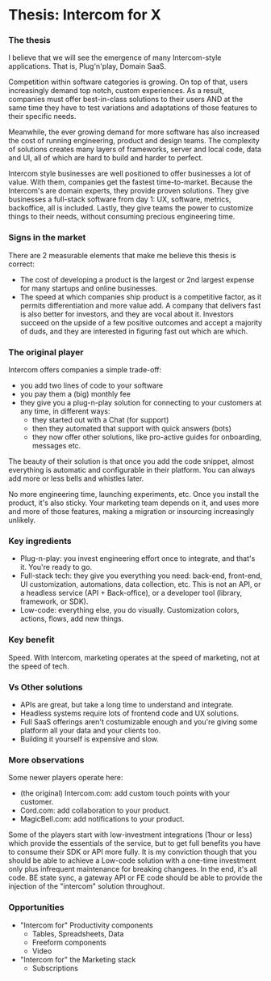# Thesis: Intercom for X

### The thesis

I believe that we will see the emergence of many Intercom-style applications. That is, Plug'n'play, Domain SaaS.

Competition within software categories is growing. On top of that, users increasingly demand top notch, custom experiences. As a result, companies must offer best-in-class solutions to their users AND at the same time they have to test variations and adaptations of those features to their specific needs.

Meanwhile, the ever growing demand for more software has also increased the cost of running engineering, product and design teams. The complexity of solutions creates many layers of frameworks, server and local code, data and UI, all of which are hard to build and harder to perfect. 

Intercom style businesses are well positioned to offer businesses a lot of value. With them, companies get the fastest time-to-market. Because the Intercom's are domain experts, they provide proven solutions. They give businesses a full-stack software from day 1: UX, software, metrics, backoffice, all is included. Lastly, they give teams the power to customize things to their needs, without consuming precious engineering time.

### Signs in the market

There are 2 measurable elements that make me believe this thesis is correct:
- The cost of developing a product is the largest or 2nd largest expense for many startups and online businesses.
- The speed at which companies ship product is a competitive factor, as it permits differentiation and more value add. A company that delivers fast is also better for investors, and they are vocal about it. Investors succeed on the upside of a few positive outcomes and accept a majority of duds, and they are interested in figuring fast out which are which.

### The original player

Intercom offers companies a simple trade-off:
- you add two lines of code to your software
- you pay them a (big) monthly fee
- they give you a plug-n-play solution for connecting to your customers at any time, in different ways:
    - they started out with a Chat (for support)
    - then they automated that support with quick answers (bots)
    - they now offer other solutions, like pro-active guides for onboarding, messages etc.

The beauty of their solution is that once you add the code snippet, almost everything is automatic and configurable in their platform. You can always add more or less bells and whistles later.

No more engineering time, launching experiments, etc. Once you install the product, it's also sticky. Your marketing team depends on it, and uses more and more of those features, making a migration or insourcing increasingly unlikely.

### Key ingredients

- Plug-n-play: you invest engineering effort once to integrate, and that's it. You're ready to go.
- Full-stack tech: they give you everything you need: back-end, front-end, UI customization, automations, data collection, etc. This is not an API, or a headless service (API + Back-office), or a developer tool (library, framework, or SDK).
- Low-code: everything else, you do visually. Customization colors, actions, flows, add new things.

### Key benefit

Speed. With Intercom, marketing operates at the speed of marketing, not at the speed of tech.

### Vs Other solutions

- APIs are great, but take a long time to understand and integrate.
- Headless systems require lots of frontend code and UX solutions.
- Full SaaS offerings aren't costumizable enough and you're giving some platform all your data and your clients too.
- Building it yourself is expensive and slow.

### More observations

Some newer players operate here:
- (the original) Intercom.com: add custom touch points with your customer.
- Cord.com: add collaboration to your product.
- MagicBell.com: add notifications to your product.

Some of the players start with low-investment integrations (1hour or less) which provide the essentials of the service, but to get full benefits you have to consume their SDK or API more fully. It is my conviction though that you should be able to achieve a Low-code solution with a one-time investment only plus infrequent maintenance for breaking changees. In the end, it's all code. BE state sync, a gateway API or FE code should be able to provide the injection of the "intercom" solution throughout. 

### Opportunities

- "Intercom for" Productivity components
    - Tables, Spreadsheets, Data
    - Freeform components
    - Video
- "Intercom for" the Marketing stack
    - Subscriptions
